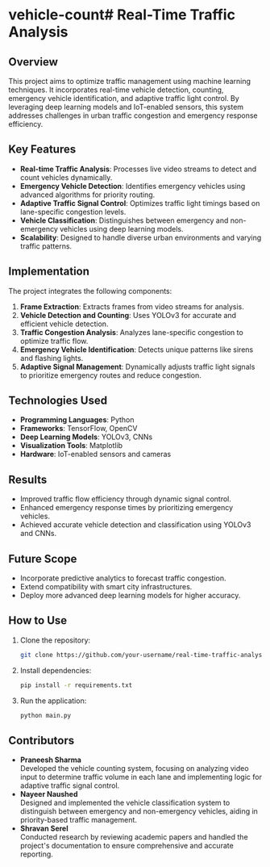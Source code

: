 # vehicle-count# Real-Time Traffic Analysis

## Overview
This project aims to optimize traffic management using machine learning techniques. It incorporates real-time vehicle detection, counting, emergency vehicle identification, and adaptive traffic light control. By leveraging deep learning models and IoT-enabled sensors, this system addresses challenges in urban traffic congestion and emergency response efficiency.

## Key Features
- **Real-time Traffic Analysis**: Processes live video streams to detect and count vehicles dynamically.
- **Emergency Vehicle Detection**: Identifies emergency vehicles using advanced algorithms for priority routing.
- **Adaptive Traffic Signal Control**: Optimizes traffic light timings based on lane-specific congestion levels.
- **Vehicle Classification**: Distinguishes between emergency and non-emergency vehicles using deep learning models.
- **Scalability**: Designed to handle diverse urban environments and varying traffic patterns.

## Implementation
The project integrates the following components:
1. **Frame Extraction**: Extracts frames from video streams for analysis.
2. **Vehicle Detection and Counting**: Uses YOLOv3 for accurate and efficient vehicle detection.
3. **Traffic Congestion Analysis**: Analyzes lane-specific congestion to optimize traffic flow.
4. **Emergency Vehicle Identification**: Detects unique patterns like sirens and flashing lights.
5. **Adaptive Signal Management**: Dynamically adjusts traffic light signals to prioritize emergency routes and reduce congestion.

## Technologies Used
- **Programming Languages**: Python
- **Frameworks**: TensorFlow, OpenCV
- **Deep Learning Models**: YOLOv3, CNNs
- **Visualization Tools**: Matplotlib
- **Hardware**: IoT-enabled sensors and cameras

## Results
- Improved traffic flow efficiency through dynamic signal control.
- Enhanced emergency response times by prioritizing emergency vehicles.
- Achieved accurate vehicle detection and classification using YOLOv3 and CNNs.

## Future Scope
- Incorporate predictive analytics to forecast traffic congestion.
- Extend compatibility with smart city infrastructures.
- Deploy more advanced deep learning models for higher accuracy.

## How to Use
1. Clone the repository:
   ```bash
   git clone https://github.com/your-username/real-time-traffic-analysis.git
   ```
2. Install dependencies:
   ```bash
   pip install -r requirements.txt
   ```
3. Run the application:
   ```bash
   python main.py
   ```
## Contributors
- **Praneesh Sharma**  
  Developed the vehicle counting system, focusing on analyzing video input to determine traffic volume in each lane and implementing logic for adaptive traffic signal control.  
- **Nayeer Naushed**  
  Designed and implemented the vehicle classification system to distinguish between emergency and non-emergency vehicles, aiding in priority-based traffic management.  
- **Shravan Serel**  
  Conducted research by reviewing academic papers and handled the project's documentation to ensure comprehensive and accurate reporting.  
